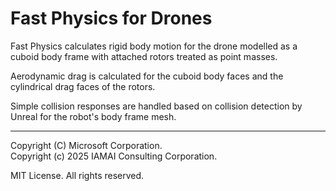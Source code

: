 # Fast Physics for Drones

Fast Physics calculates rigid body motion for the drone modelled as a cuboid body frame with attached rotors treated as point masses.

Aerodynamic drag is calculated for the cuboid body faces and the cylindrical drag faces of the rotors.

Simple collision responses are handled based on collision detection by Unreal for the robot's body frame mesh.

---

Copyright (C) Microsoft Corporation.  
Copyright (c) 2025 IAMAI Consulting Corporation.

MIT License. All rights reserved.

